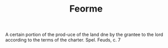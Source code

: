 ---
title: Feorme
letter: F
permalink: "/definitions/bld-feorme.html"
body: A certain portion of the prod-uce of the land dne by the grantee to the lord
  according to the terms of the charter. Spel. Feuds, c. 7
published_at: '2018-07-07'
source: Black's Law Dictionary 2nd Ed (1910)
layout: post
---
